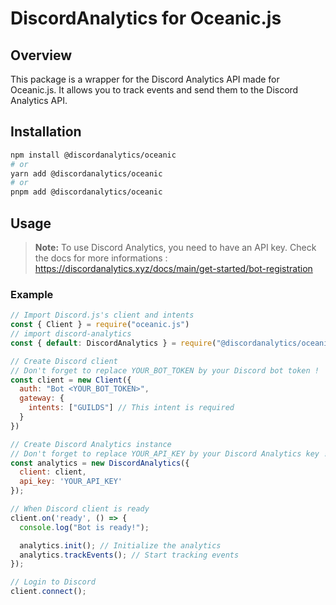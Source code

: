 # DiscordAnalytics for Oceanic.js

## Overview
This package is a wrapper for the Discord Analytics API made for Oceanic.js. It allows you to track events and send them to the Discord Analytics API.

## Installation
```bash
npm install @discordanalytics/oceanic
# or
yarn add @discordanalytics/oceanic
# or
pnpm add @discordanalytics/oceanic
```

## Usage
> **Note:** To use Discord Analytics, you need to have an API key. Check the docs for more informations : https://discordanalytics.xyz/docs/main/get-started/bot-registration

### Example
```js
// Import Discord.js's client and intents
const { Client } = require("oceanic.js")
// import discord-analytics
const { default: DiscordAnalytics } = require("@discordanalytics/oceanic")

// Create Discord client
// Don't forget to replace YOUR_BOT_TOKEN by your Discord bot token !
const client = new Client({
  auth: "Bot <YOUR_BOT_TOKEN>",
  gateway: {
    intents: ["GUILDS"] // This intent is required
  }
})

// Create Discord Analytics instance
// Don't forget to replace YOUR_API_KEY by your Discord Analytics key !
const analytics = new DiscordAnalytics({
  client: client,
  api_key: 'YOUR_API_KEY'
});

// When Discord client is ready
client.on('ready', () => {
  console.log("Bot is ready!");

  analytics.init(); // Initialize the analytics
  analytics.trackEvents(); // Start tracking events
});

// Login to Discord
client.connect();
```
